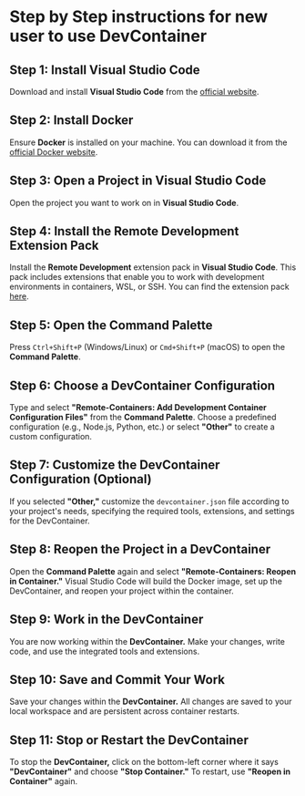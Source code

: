 # Step by Step instructions for new user to use DevContainer 

## Step 1: Install Visual Studio Code

Download and install **Visual Studio Code** from the [official website](https://code.visualstudio.com/).

## Step 2: Install Docker

Ensure **Docker** is installed on your machine. You can download it from the [official Docker website](https://docs.docker.com/get-docker/).

## Step 3: Open a Project in Visual Studio Code

Open the project you want to work on in **Visual Studio Code**.

## Step 4: Install the Remote Development Extension Pack

Install the **Remote Development** extension pack in **Visual Studio Code**. This pack includes extensions that enable you to work with development environments in containers, WSL, or SSH. You can find the extension pack [here](https://marketplace.visualstudio.com/items?itemName=ms-vscode-remote.vscode-remote-extensionpack).

## Step 5: Open the Command Palette

Press `Ctrl+Shift+P` (Windows/Linux) or `Cmd+Shift+P` (macOS) to open the **Command Palette**.

## Step 6: Choose a DevContainer Configuration

Type and select **"Remote-Containers: Add Development Container Configuration Files"** from the **Command Palette**. Choose a predefined configuration (e.g., Node.js, Python, etc.) or select **"Other"** to create a custom configuration.

## Step 7: Customize the DevContainer Configuration (Optional)

If you selected **"Other,"** customize the `devcontainer.json` file according to your project's needs, specifying the required tools, extensions, and settings for the DevContainer.

## Step 8: Reopen the Project in a DevContainer

Open the **Command Palette** again and select **"Remote-Containers: Reopen in Container."** Visual Studio Code will build the Docker image, set up the DevContainer, and reopen your project within the container.

## Step 9: Work in the DevContainer

You are now working within the **DevContainer.** Make your changes, write code, and use the integrated tools and extensions.

## Step 10: Save and Commit Your Work

Save your changes within the **DevContainer.** All changes are saved to your local workspace and are persistent across container restarts.

## Step 11: Stop or Restart the DevContainer

To stop the **DevContainer,** click on the bottom-left corner where it says **"DevContainer"** and choose **"Stop Container."** To restart, use **"Reopen in Container"** again.
